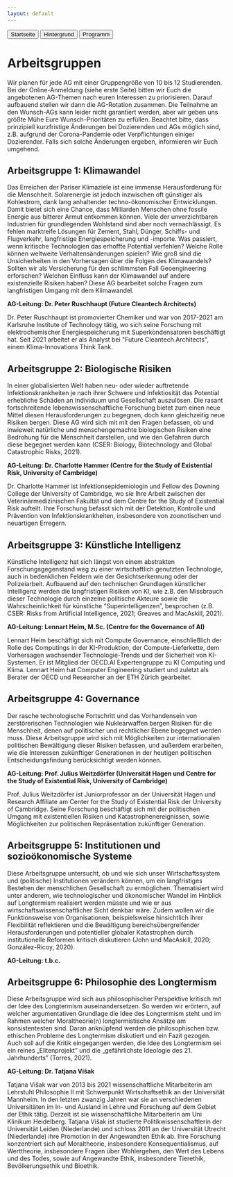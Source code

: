 ```yaml
---
layout: default
---
```


<div class="menu">
<button class="menuitem" onclick="window.location = 'index.html'">Startseite</button>
<button class="menuitem" onclick="window.location = 'Hintergrund.html'">Hintergrund</button>
<button class="menuitem" onclick="window.location = 'Programm.html'">Programm</button>
</div>

# Arbeitsgruppen
Wir planen für jede AG mit einer Gruppengröße von 10 bis 12 Studierenden. Bei der Online-Anmeldung (siehe erste Seite) bitten wir Euch die angebotenen AG-Themen nach euren Interessen zu priorisieren. Darauf aufbauend stellen wir dann die AG-Rotation zusammen. Die Teilnahme an den Wunsch-AGs kann leider nicht garantiert werden, aber wir geben uns größte Mühe Eure Wunsch-Prioritäten zu erfüllen. Beachtet bitte, dass prinzipiell kurzfristige Änderungen bei Dozierenden und AGs möglich sind, z.B. aufgrund der Corona-Pandemie oder Verpflichtungen einiger Dozierender. Falls sich solche Änderungen ergeben, informieren wir Euch umgehend.

## Arbeitsgruppe 1: Klimawandel
Das Erreichen der Pariser Klimaziele ist eine immense Herausforderung für die Menschheit. Solarenergie ist jedoch inzwischen oft günstiger als Kohlestrom, dank lang anhaltender techno-ökonomischer Entwicklungen. Damit bietet sich eine Chance, dass Milliarden Menschen ohne fossile Energie aus bitterer Armut entkommen können. Viele der unverzichtbaren Industrien für grundlegenden Wohlstand sind aber noch vernachlässigt. Es fehlen marktreife Lösungen für Zement, Stahl, Dünger, Schiffs- und Flugverkehr, langfristige Energiespeicherung und -importe. Was passiert, wenn kritische Technologien das erhoffte Potential verfehlen? Welche Rolle können weltweite Verhaltensänderungen spielen? Wie groß sind die Unsicherheiten in den Vorhersagen über die Folgen des Klimawandels? Sollten wir als Versicherung für den schlimmsten Fall Geoengineering erforschen? Welchen Einfluss kann der Klimawandel auf andere existenzielle Risiken haben? Diese AG bearbeitet solche Fragen zum langfristigen Umgang mit dem Klimawandel.

**AG-Leitung: Dr. Peter Ruschhaupt (Future Cleantech Architects)**

Dr. Peter Ruschhaupt ist promovierter Chemiker und war von 2017-2021 am Karlsruhe Institute of Technology tätig, wo sich seine Forschung mit elektrochemischer Energiespeicherung mit Superkondensatoren beschäftigt hat. Seit 2021 arbeitet er als Analyst bei "Future Cleantech Architects", einem Klima-Innovations Think Tank.

## Arbeitsgruppe 2: Biologische Risiken
In einer globalisierten Welt haben neu- oder wieder auftretende Infektionskrankheiten je nach ihrer Schwere und Infektiosität das Potential erhebliche Schäden an Individuum und Gesellschaft auszulösen. Die rasant fortschreitende lebenswissenschaftliche Forschung bietet zum einen neue Mittel diesen Herausforderungen zu begegnen, doch kann gleichzeitig neue Risiken bergen. Diese AG wird sich mit mit den Fragen befassen, ob und inwieweit natürliche und menschengemachte biologischen Risiken eine Bedrohung für die Menschheit darstellen, und wie den Gefahren durch diese begegnet werden kann (CSER: Biology, Biotechnology and Global Catastrophic Risks, 2021).

**AG-Leitung: Dr. Charlotte Hammer (Centre for the Study of Existential Risk, University of Cambridge)**

Dr. Charlotte Hammer ist Infektionsepidemiologin und Fellow des Downing College der University of Cambridge, wo sie Ihre Arbeit zwischen der Veterinärmedizinischen Fakultät und dem Centre for the Study of Existential Risk aufteilt. Ihre Forschung befasst sich mit der Detektion, Kontrolle und Prävention von Infektionskrankheiten, insbesondere von zoonotischen und neuartigen Erregern. 

## Arbeitsgruppe 3: Künstliche Intelligenz
Künstliche Intelligenz hat sich längst von einem abstrakten Forschungsgegenstand weg zu einer wirtschaftlich genutzten Technologie, auch in bedenklichen Feldern wie der Gesichtserkennung oder der Polizeiarbeit. Aufbauend auf den technischen Grundlagen künstlicher Intelligenz werden die langfristigen Risiken von KI, wie z.B. den Missbrauch dieser Technologie durch einzelne politische Akteure sowie die Wahrscheinlichkeit für künstliche “Superintelligenzen”, besprochen (z.B. CSER: Risks from Artificial Intelligence, 2021; Greaves and MacAskill, 2021).

**AG-Leitung: Lennart Heim, M.Sc. (Centre for the Governance of AI)**

Lennart Heim beschäftigt sich mit Compute Governance, einschließlich der Rolle des Computings in der KI-Produktion, der Compute-Lieferkette, dem Vorhersagen wachsender Technologie-Trends und der Sicherheit von KI-Systemen. Er ist Mitglied der OECD.AI Expertengruppe zu KI Computing und Klima. Lennart Heim hat Computer Engineering studiert und zuletzt als Berater der OECD und Researcher an der ETH Zürich gearbeitet.


## Arbeitsgruppe 4: Governance
Der rasche technologische Fortschritt und das Vorhandensein von zerstörerischen Technologien wie Nuklearwaffen bergen Risiken für die Menschheit, denen auf politischer und rechtlicher Ebene begegnet werden muss. Diese Arbeitsgruppe wird sich mit Möglichkeiten zur internationalen politischen Bewältigung dieser Risiken befassen, und außerdem erarbeiten, wie die Interessen zukünftiger Generationen in der heutigen politischen Entscheidungsfindung berücksichtigt werden können.

**AG-Leitung: Prof. Julius Weitzdörfer (Universität Hagen und Centre for the Study of Existential Risk, University of Cambridge)**

Prof. Julius Weitzdörfer ist Juniorprofessor an der Universität Hagen und Research Affiliate am Center for the Study of Existential Risk der University of Cambridge. Seine Forschung beschäftigt sich mit der politischen Umgang mit existentiellen Risiken und Katastrophenereignissen, sowie Möglichkeiten zur politischen Repräsentation zukünftiger Generation.

## Arbeitsgruppe 5: Institutionen und sozioökonomische Systeme
Diese Arbeitsgruppe untersucht, ob und wie sich unser Wirtschaftssystem und (politische) Institutionen verändern können, um ein langfristiges Bestehen der menschlichen Gesellschaft  zu ermöglichen. Thematisiert wird unter anderem, wie technologischer und ökonomischer Wandel im Hinblick auf Longtermism realisiert werden müsste und wie er aus wirtschaftswissenschaftlicher Sicht denkbar wäre. Zudem wollen wir die Funktionsweise von Organisationen, beispielsweise hinsichtlich ihrer Flexibilität reflektieren und die Bewältigung bereichsübergreifender Herausforderungen und potentieller globaler Katastrophen durch institutionelle Reformen kritisch diskutieren (John und MacAskill, 2020; González-Ricoy, 2020).

**AG-Leitung: t.b.c.**

## Arbeitsgruppe 6: Philosophie des Longtermism
Diese Arbeitsgruppe wird sich aus philosophischer Perspektive kritisch mit der Idee des Longtermism auseinandersetzen. So werden wir erörtern, auf welcher argumentativen Grundlage die Idee des Longtermism steht und im Rahmen welcher Moraltheorie(n) longtermistische Ansätze am konsistentesten sind. Daran anknüpfend werden die philosophischen bzw. ethischen Probleme des Longtermism diskutiert und ein Fazit gezogen. Auch soll auf die Kritik eingegangen werden, die Idee des Longtermism sei ein reines „Elitenprojekt” und die „gefährlichste Ideologie des 21. Jahrhunderts” (Torres, 2021).

**AG-Leitung: Dr. Tatjana Višak**

Tatjana Višak war von 2013 bis 2021 wissenschaftliche Mitarbeiterin am Lehrstuhl Philosophie II mit Schwerpunkt Wirtschaftsethik an der Universität Mannheim. In den letzten zwanzig Jahren war sie an verschiedenen Universitäten im In- und Ausland in Lehre und Forschung auf dem Gebiet der Ethik tätig. Derzeit ist sie wissenschaftliche Mitarbeiterin am Uni Klinikum Heidelberg. Tatjana Višak ist studierte Politikwissenschaftlerin der Universität Leiden (Niederlande) und schloss 2011 an der Universität Utrecht (Niederlande) ihre Promotion in der Angewandten Ethik ab. Ihre Forschung konzentriert sich auf Moraltheorie, insbesondere Konsequentialismus, auf Werttheorie, insbesondere Fragen über Wohlergehen, den Wert des Lebens und des Todes, sowie auf Angewandte Ethik, insbesondere Tierethik, Bevölkerungsethik und Bioethik.

